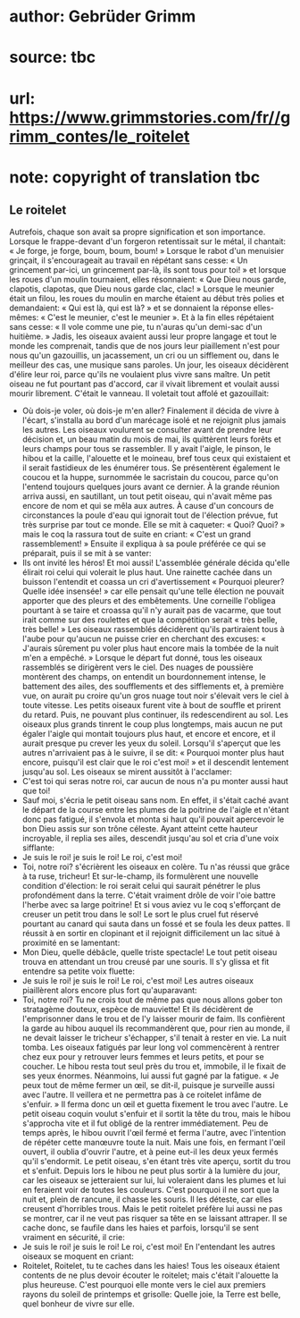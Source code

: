 # author: Gebrüder Grimm
# source: tbc
# url: https://www.grimmstories.com/fr//grimm_contes/le_roitelet
# note: copyright of translation tbc

## Le roitelet 

Autrefois, chaque son avait sa propre signification et son importance.
Lorsque le frappe-devant d'un forgeron retentissait sur le métal, il
chantait: « Je forge, je forge, boum, boum, boum! » Lorsque le rabot
d'un menuisier grinçait, il s'encourageait au travail en répétant sans
cesse: « Un grincement par-ici, un grincement par-là, ils sont tous pour
toi! » et lorsque les roues d'un moulin tournaient, elles résonnaient:
« Que Dieu nous garde, clapotis, clapotas, que Dieu nous garde clac,
clac! » Lorsque le meunier était un filou, les roues du moulin en marche
étaient au début très polies et demandaient: « Qui est là, qui est là? »
et se donnaient la réponse elles-mêmes: « C'est le meunier, c'est le
meunier ». Et à la fin elles répétaient sans cesse: « Il vole comme une
pie, tu n'auras qu'un demi-sac d'un huitième. »
Jadis, les oiseaux avaient aussi leur propre langage et tout le monde
les comprenait, tandis que de nos jours leur piaillement n'est pour
nous qu'un gazouillis, un jacassement, un cri ou un sifflement ou, dans
le meilleur des cas, une musique sans paroles.
Un jour, les oiseaux décidèrent d'élire leur roi, parce qu'ils ne
voulaient plus vivre sans maître. Un petit oiseau ne fut pourtant pas
d'accord, car il vivait librement et voulait aussi mourir librement.
C'était le vanneau. Il voletait tout affolé et gazouillait:
- Où dois-je voler, où dois-je m'en aller?
Finalement il décida de vivre à l'écart, s'installa au bord d'un
marécage isolé et ne rejoignit plus jamais les autres.
Les oiseaux voulurent se consulter avant de prendre leur décision et, un
beau matin du mois de mai, ils quittèrent leurs forêts et leurs champs
pour tous se rassembler. Il y avait l'aigle, le pinson, le hibou et la
caille, l'alouette et le moineau, bref tous ceux qui existaient et il
serait fastidieux de les énumérer tous. Se présentèrent également le
coucou et la huppe, surnommée le sacristain du coucou, parce qu'on
l'entend toujours quelques jours avant ce dernier. À la grande réunion
arriva aussi, en sautillant, un tout petit oiseau, qui n'avait même pas
encore de nom et qui se mêla aux autres. À cause d'un concours de
circonstances la poule d'eau qui ignorait tout de l'élection prévue,
fut très surprise par tout ce monde.
Elle se mit à caqueter: « Quoi? Quoi? » mais le coq la rassura tout de
suite en criant: « C'est un grand rassemblement! »
Ensuite il expliqua à sa poule préférée ce qui se préparait, puis il se
mit à se vanter:
- Ils ont invité les héros! Et moi aussi!
L'assemblée générale décida qu'elle élirait roi celui qui volerait le
plus haut. Une rainette cachée dans un buisson l'entendit et coassa un
cri d'avertissement « Pourquoi pleurer? Quelle idée insensée! » car
elle pensait qu'une telle élection ne pouvait apporter que des pleurs
et des embêtements. Une corneille l'obligea pourtant à se taire et
croassa qu'il n'y aurait pas de vacarme, que tout irait comme sur des
roulettes et que la compétition serait « très belle, très belle! »
Les oiseaux rassemblés décidèrent qu'ils partiraient tous à l'aube
pour qu'aucun ne puisse crier en cherchant des excuses: « J'aurais
sûrement pu voler plus haut encore mais la tombée de la nuit m'en a
empêché. » Lorsque le départ fut donné, tous les oiseaux rassemblés se
dirigèrent vers le ciel. Des nuages de poussière montèrent des champs,
on entendit un bourdonnement intense, le battement des ailes, des
soufflements et des sifflements et, à première vue, on aurait pu croire
qu'un gros nuage tout noir s'élevait vers le ciel à toute vitesse. Les
petits oiseaux furent vite à bout de souffle et prirent du retard. Puis,
ne pouvant plus continuer, ils redescendirent au sol. Les oiseaux plus
grands tinrent le coup plus longtemps, mais aucun ne put égaler l'aigle
qui montait toujours plus haut, et encore et encore, et il aurait
presque pu crever les yeux du soleil. Lorsqu'il s'aperçut que les
autres n'arrivaient pas à le suivre, il se dit: « Pourquoi monter plus
haut encore, puisqu'il est clair que le roi c'est moi! » et il
descendit lentement jusqu'au sol. Les oiseaux se mirent aussitôt à
l'acclamer:
- C'est toi qui seras notre roi, car aucun de nous n'a pu monter aussi
haut que toi!
- Sauf moi, s'écria le petit oiseau sans nom.
En effet, il s'était caché avant le départ de la course entre les
plumes de la poitrine de l'aigle et n'étant donc pas fatigué, il
s'envola et monta si haut qu'il pouvait apercevoir le bon Dieu assis
sur son trône céleste. Ayant atteint cette hauteur incroyable, il replia
ses ailes, descendit jusqu'au sol et cria d'une voix sifflante:
- Je suis le roi! je suis le roi! Le roi, c'est moi!
- Toi, notre roi? s'écrièrent les oiseaux en colère. Tu n'as réussi
que grâce à ta ruse, tricheur!
Et sur-le-champ, ils formulèrent une nouvelle condition d'élection: le
roi serait celui qui saurait pénétrer le plus profondément dans la
terre. C'était vraiment drôle de voir l'oie battre l'herbe avec sa
large poitrine! Et si vous aviez vu le coq s'efforçant de creuser un
petit trou dans le sol! Le sort le plus cruel fut réservé pourtant au
canard qui sauta dans un fossé et se foula les deux pattes. Il réussit à
en sortir en clopinant et il rejoignit difficilement un lac situé à
proximité en se lamentant:
- Mon Dieu, quelle débâcle, quelle triste spectacle!
Le tout petit oiseau trouva en attendant un trou creusé par une souris.
Il s'y glissa et fit entendre sa petite voix fluette:
- Je suis le roi! je suis le roi! Le roi, c'est moi!
Les autres oiseaux piaillèrent alors encore plus fort qu'auparavant:
- Toi, notre roi? Tu ne crois tout de même pas que nous allons gober ton
stratagème douteux, espèce de mauviette!
Et ils décidèrent de l'emprisonner dans le trou et de l'y laisser
mourir de faim. Ils confièrent la garde au hibou auquel ils
recommandèrent que, pour rien au monde, il ne devait laisser le tricheur
s'échapper, s'il tenait à rester en vie.
La nuit tomba. Les oiseaux fatigués par leur long vol commencèrent à
rentrer chez eux pour y retrouver leurs femmes et leurs petits, et pour
se coucher. Le hibou resta tout seul près du trou et, immobile, il le
fixait de ses yeux énormes. Néanmoins, lui aussi fut gagné par la
fatigue.
« Je peux tout de même fermer un œil, se dit-il, puisque je surveille
aussi avec l'autre. Il veillera et ne permettra pas à ce roitelet
infâme de s'enfuir. »
Il ferma donc un œil et guetta fixement le trou avec l'autre.
Le petit oiseau coquin voulut s'enfuir et il sortit la tête du trou,
mais le hibou s'approcha vite et il fut obligé de la rentrer
immédiatement. Peu de temps après, le hibou ouvrit l'œil fermé et ferma
l'autre, avec l'intention de répéter cette manœuvre toute la nuit.
Mais une fois, en fermant l'œil ouvert, il oublia d'ouvrir l'autre,
et à peine eut-il les deux yeux fermés qu'il s'endormit. Le petit
oiseau, s'en étant très vite aperçu, sortit du trou et s'enfuit.
Depuis lors le hibou ne peut plus sortir à la lumière du jour, car les
oiseaux se jetteraient sur lui, lui voleraient dans les plumes et lui en
feraient voir de toutes les couleurs. C'est pourquoi il ne sort que la
nuit et, plein de rancune, il chasse les souris. Il les déteste, car
elles creusent d'horribles trous.
Mais le petit roitelet préfère lui aussi ne pas se montrer, car il ne
veut pas risquer sa tête en se laissant attraper. Il se cache donc, se
faufile dans les haies et parfois, lorsqu'il se sent vraiment en
sécurité, il crie:
- Je suis le roi! je suis le roi! Le roi, c'est moi!
En l'entendant les autres oiseaux se moquent en criant:
- Roitelet, Roitelet, tu te caches dans les haies!
Tous les oiseaux étaient contents de ne plus devoir écouter le roitelet;
mais c'était l'alouette la plus heureuse.
C'est pourquoi elle monte vers le ciel aux premiers rayons du soleil de
printemps et grisolle:
Quelle joie, la Terre est belle,
quel bonheur de vivre sur elle.
